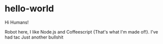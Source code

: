 # hello-world

Hi Humans!

Robot here, I like Node.js and Coffeescript {That's what I'm made of!}.
I've had tac
Just another bullshit
